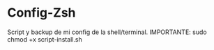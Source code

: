 # Config-Zsh
Script y backup de mi config de la shell/terminal.
IMPORTANTE:
sudo chmod +x script-install.sh
